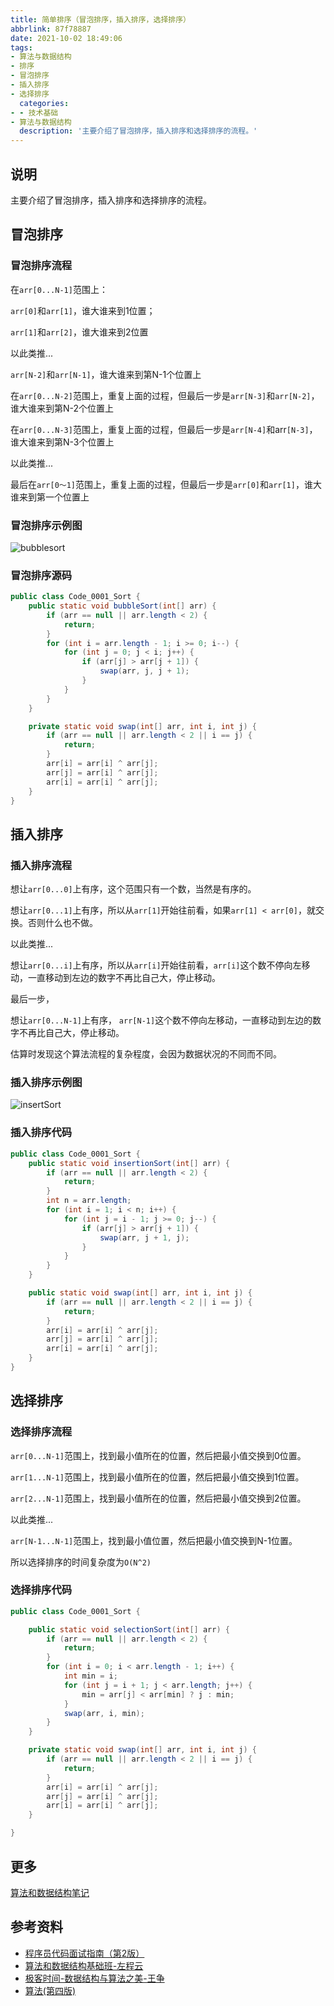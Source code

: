 ```yaml
---
title: 简单排序（冒泡排序，插入排序，选择排序）
abbrlink: 87f78887
date: 2021-10-02 18:49:06
tags:
- 算法与数据结构
- 排序
- 冒泡排序
- 插入排序
- 选择排序
  categories:
- - 技术基础
- 算法与数据结构
  description: '主要介绍了冒泡排序，插入排序和选择排序的流程。'
---
```


## 说明

主要介绍了冒泡排序，插入排序和选择排序的流程。

## 冒泡排序

### 冒泡排序流程

在```arr[0...N-1]```范围上：

```arr[0]```和```arr[1]```，谁大谁来到1位置；

```arr[1]```和```arr[2]```，谁大谁来到2位置

以此类推...

```arr[N-2]```和```arr[N-1]```，谁大谁来到第N-1个位置上

在```arr[0...N-2]```范围上，重复上面的过程，但最后一步是```arr[N-3]```和```arr[N-2]```，谁大谁来到第N-2个位置上

在```arr[0...N-3]```范围上，重复上面的过程，但最后一步是```arr[N-4]```和arr```[N-3]```，谁大谁来到第N-3个位置上

以此类推...

最后在```arr[0～1]```范围上，重复上面的过程，但最后一步是```arr[0]```和```arr[1]```，谁大谁来到第一个位置上

### 冒泡排序示例图

![bubblesort](https://img2020.cnblogs.com/blog/683206/202107/683206-20210725212708651-2134043999.png)

### 冒泡排序源码

```java
public class Code_0001_Sort {
    public static void bubbleSort(int[] arr) {
        if (arr == null || arr.length < 2) {
            return;
        }
        for (int i = arr.length - 1; i >= 0; i--) {
            for (int j = 0; j < i; j++) {
                if (arr[j] > arr[j + 1]) {
                    swap(arr, j, j + 1);
                }
            }
        }
    }

    private static void swap(int[] arr, int i, int j) {
        if (arr == null || arr.length < 2 || i == j) {
            return;
        }
        arr[i] = arr[i] ^ arr[j];
        arr[j] = arr[i] ^ arr[j];
        arr[i] = arr[i] ^ arr[j];
    }
}
```

## 插入排序

### 插入排序流程

想让```arr[0...0]```上有序，这个范围只有一个数，当然是有序的。

想让```arr[0...1]```上有序，所以从```arr[1]```开始往前看，如果```arr[1] < arr[0]```，就交换。否则什么也不做。

以此类推...

想让```arr[0...i]```上有序，所以从```arr[i]```开始往前看，```arr[i]```这个数不停向左移动，一直移动到左边的数字不再比自己大，停止移动。

最后一步，

想让```arr[0...N-1]```上有序， ```arr[N-1]```这个数不停向左移动，一直移动到左边的数字不再比自己大，停止移动。

估算时发现这个算法流程的复杂程度，会因为数据状况的不同而不同。

### 插入排序示例图

![insertSort](https://img2020.cnblogs.com/blog/683206/202107/683206-20210725215423260-673481522.png)

### 插入排序代码

```java
public class Code_0001_Sort {
    public static void insertionSort(int[] arr) {
        if (arr == null || arr.length < 2) {
            return;
        }
        int n = arr.length;
        for (int i = 1; i < n; i++) {
            for (int j = i - 1; j >= 0; j--) {
                if (arr[j] > arr[j + 1]) {
                    swap(arr, j + 1, j);
                }
            }
        }
    }

    public static void swap(int[] arr, int i, int j) {
        if (arr == null || arr.length < 2 || i == j) {
            return;
        }
        arr[i] = arr[i] ^ arr[j];
        arr[j] = arr[i] ^ arr[j];
        arr[i] = arr[i] ^ arr[j];
    }
}
```

## 选择排序

### 选择排序流程

```arr[0...N-1]```范围上，找到最小值所在的位置，然后把最小值交换到0位置。

```arr[1...N-1]```范围上，找到最小值所在的位置，然后把最小值交换到1位置。

```arr[2...N-1]```范围上，找到最小值所在的位置，然后把最小值交换到2位置。

以此类推...

```arr[N-1...N-1]```范围上，找到最小值位置，然后把最小值交换到N-1位置。

所以选择排序的时间复杂度为```O(N^2)```

### 选择排序代码

```java
public class Code_0001_Sort {

    public static void selectionSort(int[] arr) {
        if (arr == null || arr.length < 2) {
            return;
        }
        for (int i = 0; i < arr.length - 1; i++) {
            int min = i;
            for (int j = i + 1; j < arr.length; j++) {
                min = arr[j] < arr[min] ? j : min;
            }
            swap(arr, i, min);
        }
    }

    private static void swap(int[] arr, int i, int j) {
        if (arr == null || arr.length < 2 || i == j) {
            return;
        }
        arr[i] = arr[i] ^ arr[j];
        arr[j] = arr[i] ^ arr[j];
        arr[i] = arr[i] ^ arr[j];
    }

}
```

## 更多

[算法和数据结构笔记](https://github.com/GreyZeng/algorithm)

## 参考资料

- [程序员代码面试指南（第2版）](https://book.douban.com/subject/30422021/)
- [算法和数据结构基础班-左程云](https://ke.qq.com/course/2145184)
- [极客时间-数据结构与算法之美-王争](https://time.geekbang.org/column/intro/126)
- [算法(第四版)](https://book.douban.com/subject/19952400/)
